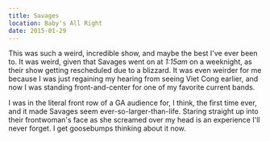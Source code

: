 ```yaml
---
title: Savages
location: Baby's All Right
date: 2015-01-29
---
```


This was such a weird, incredible show, and maybe the best I've ever been to. It was weird, given that Savages went on at *1:15am* on a weeknight, as their show getting rescheduled due to a blizzard. It was even weirder for me because I was just regaining my hearing from seeing Viet Cong earlier, and now I was standing front-and-center for one of my favorite current bands. 

I was in the literal front row of a GA audience for, I think, the first time ever, and it made Savages seem ever-so-larger-than-life. Staring straight up into their frontwoman's face as she screamed over my head is an experience I'll never forget. I get goosebumps thinking about it now.